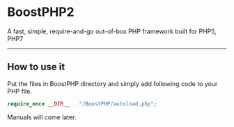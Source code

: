 # BoostPHP2
A fast, simple, require-and-go out-of-box PHP framework built for PHP5, PHP7

---

## How to use it
Put the files in BoostPHP directory and simply add following code to your PHP file.

```php
require_once __DIR__ . "/BoostPHP/autoload.php";
```

Manuals will come later.